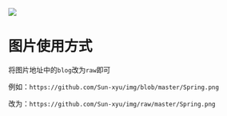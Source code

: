 <a title="Hits" target="_blank" href="https://github.com/Sun-xyu/img"><img src="https://hits.b3log.org/Sun-xyu/img.svg"></a>
# 图片使用方式
将图片地址中的`blog`改为`raw`即可

例如：`https://github.com/Sun-xyu/img/blob/master/Spring.png`

改为：`https://github.com/Sun-xyu/img/raw/master/Spring.png`
